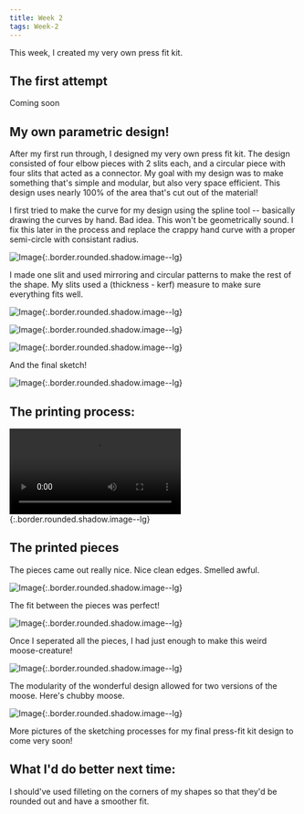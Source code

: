 ```yaml
---
title: Week 2
tags: Week-2
---
```


This week, I created my very own press fit kit.



## The first attempt
Coming soon

## My own parametric design!
After my first run through, I designed my very own press fit kit. The design consisted of four elbow pieces with 2 slits each, and a circular piece with four slits that acted as a connector. My goal with my design was to make something that's simple and modular, but also very space efficient. This design uses nearly 100% of the area that's cut out of the material!


I first tried to make the curve for my design using the spline tool -- basically drawing the curves by hand. Bad idea. This won't be geometrically sound. I fix this later in the process and replace the crappy hand curve with a proper semi-circle with consistant radius.

![Image](https://i.imgur.com/EQOpNRn.png){:.border.rounded.shadow.image--lg}

I made one slit and used mirroring and circular patterns to make the rest of the shape. My slits used a (thickness - kerf) measure to make sure everything fits well.

![Image](https://i.imgur.com/jqhhpDQ.png){:.border.rounded.shadow.image--lg}

![Image](https://i.imgur.com/HwOwN6i.png){:.border.rounded.shadow.image--lg}


![Image](https://i.imgur.com/PcbjQwU.png){:.border.rounded.shadow.image--lg}

And the final sketch!

![Image](https://i.imgur.com/lwDlGvh.png){:.border.rounded.shadow.image--lg}


## The printing process:

![Gif](https://i.imgur.com/2IkTsoJ.mp4){:.border.rounded.shadow.image--lg}

## The printed pieces

The pieces came out really nice. Nice clean edges. Smelled awful.

![Image](https://i.imgur.com/3C2GrXC.jpg){:.border.rounded.shadow.image--lg}

The fit between the pieces was perfect!

![Image](https://i.imgur.com/i22ZjJj.jpg){:.border.rounded.shadow.image--lg}

Once I seperated all the pieces, I had just enough to make this weird moose-creature!

![Image](https://i.imgur.com/0xoVxAo.jpg){:.border.rounded.shadow.image--lg}

The modularity of the wonderful design allowed for two versions of the moose. Here's chubby moose.

![Image](https://i.imgur.com/cYorK8i.jpg){:.border.rounded.shadow.image--lg}

More pictures of the sketching processes for my final press-fit kit design to come very soon!




## What I'd do better next time:

I should've used filleting on the corners of my shapes so that they'd be rounded out and have a smoother fit.
<!--more-->
